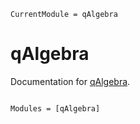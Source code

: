 ```@meta
CurrentModule = qAlgebra
```

# qAlgebra

Documentation for [qAlgebra](https://github.com/Ntropic/qAlgebra.jl).

```@index
```

```@autodocs
Modules = [qAlgebra]
```
